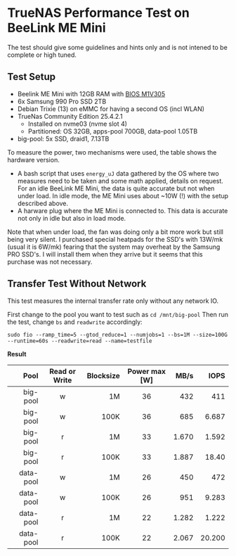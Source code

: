 # TrueNAS Performance Test on BeeLink ME Mini

The test should give some guidelines and hints only and is not intened to be complete or high tuned.

## Test Setup

* Beelink ME Mini with 12GB RAM with [BIOS M1V305](https://dr.bee-link.cn/?dir=uploads%2FMEmini)
* 6x Samsung 990 Pro SSD 2TB
* Debian Trixie (13) on eMMC for having a second OS (incl WLAN)
* TrueNas Community Edition 25.4.2.1
  * Installed on nvme03 (nvme slot 4) 
  * Partitioned: OS 32GB, apps-pool 700GB, data-pool 1.05TB
* big-pool: 5x SSD, draid1, 7.13TB

To measure the power, two mechanisms were used, the table shows the hardware version.

* A bash script that uses `energy_uJ` data gathered by the OS where two measures need to be taken and some math applied, details on request. For an idle BeeLink ME Mini, the data is quite accurate but not when under load. In idle mode, the ME Mini uses about ~10W (!) with the setup described above.
* A harware plug where the ME Mini is connected to. This data is accurate not only in idle but also in load mode.

Note that when under load, the fan was doing only a bit more work but still being very silent. I purchased special heatpads for the SSD's with 13W/mk (usual it is 6W/mk) fearing that the system may overheat by the Samsung PRO SSD's. I will install them when they arrive but it seems that this purchase was not necessary.

## Transfer Test Without Network

This test measures the internal transfer rate only without any network IO.

First change to the pool you want to test such as `cd /mnt/big-pool`
Then run the test, change `bs` and `readwrite` accordingly:

```
sudo fio --ramp_time=5 --gtod_reduce=1 --numjobs=1 --bs=1M --size=100G --runtime=60s --readwrite=read --name=testfile
```

**Result**

| **Pool**  | **Read or Write** | **Blocksize** | **Power max [W]** | **MB/s** | **IOPS** |
|----------:|:-----------------:|--------------:|:-----------------:|---------:|---------:|
| big-pool  | w                 | 1M            | 36                | 432      | 411      |
| big-pool  | w                 | 100K          | 36                | 685      | 6.687    |
| big-pool  | r                 | 1M            | 33                | 1.670    | 1.592    |
| big-pool  | r                 | 100K          | 33                | 1.887    | 18.40    |
| data-pool | w                 | 1M            | 26                | 450      | 472      |
| data-pool | w                 | 100K          | 26                | 951      | 9.283    |
| data-pool | r                 | 1M            | 22                | 1.282    | 1.222    |
| data-pool | r                 | 100K          | 22                | 2.067    | 20.200   |

